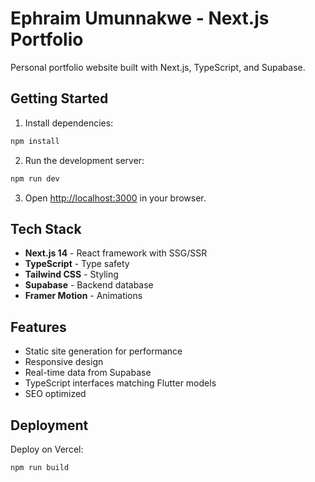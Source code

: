 # Ephraim Umunnakwe - Next.js Portfolio

Personal portfolio website built with Next.js, TypeScript, and Supabase.

## Getting Started

1. Install dependencies:
```bash
npm install
```

2. Run the development server:
```bash
npm run dev
```

3. Open [http://localhost:3000](http://localhost:3000) in your browser.

## Tech Stack

- **Next.js 14** - React framework with SSG/SSR
- **TypeScript** - Type safety
- **Tailwind CSS** - Styling
- **Supabase** - Backend database
- **Framer Motion** - Animations

## Features

- Static site generation for performance
- Responsive design
- Real-time data from Supabase
- TypeScript interfaces matching Flutter models
- SEO optimized

## Deployment

Deploy on Vercel:
```bash
npm run build
```